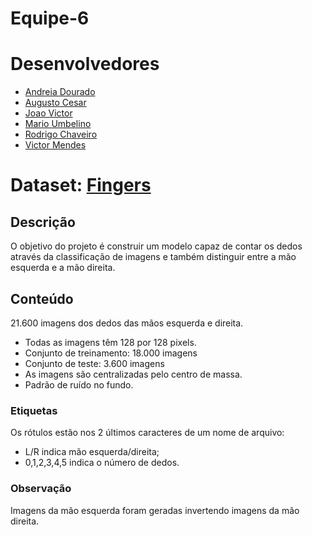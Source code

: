 # Equipe-6

# Desenvolvedores

- [Andreia Dourado](https://github.com/andreiadourado)
- [Augusto Cesar](https://github.com/augustces)
- [Joao Victor](https://github.com/JoaoPROFECIA)
- [Mario Umbelino](https://github.com/marioumbelino)
- [Rodrigo Chaveiro](https://github.com/big-rodrigo)
- [Victor Mendes](https://github.com/dvktr)

# Dataset: [Fingers](https://www.kaggle.com/datasets/koryakinp/fingers)

## Descrição
O objetivo do projeto é construir um modelo capaz de contar os dedos através da classificação de imagens e também distinguir entre a mão esquerda e a mão direita.

## Conteúdo
21.600 imagens dos dedos das mãos esquerda e direita.

- Todas as imagens têm 128 por 128 pixels.
- Conjunto de treinamento: 18.000 imagens
- Conjunto de teste: 3.600 imagens
- As imagens são centralizadas pelo centro de massa.
- Padrão de ruído no fundo.

### Etiquetas
Os rótulos estão nos 2 últimos caracteres de um nome de arquivo:
- L/R indica mão esquerda/direita; 
- 0,1,2,3,4,5 indica o número de dedos.

### Observação
Imagens da mão esquerda foram geradas invertendo imagens da mão direita.
